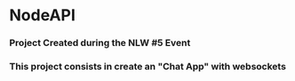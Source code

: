 # NodeAPI


### Project Created during the NLW #5 Event

### This project consists in create an "Chat App" with websockets